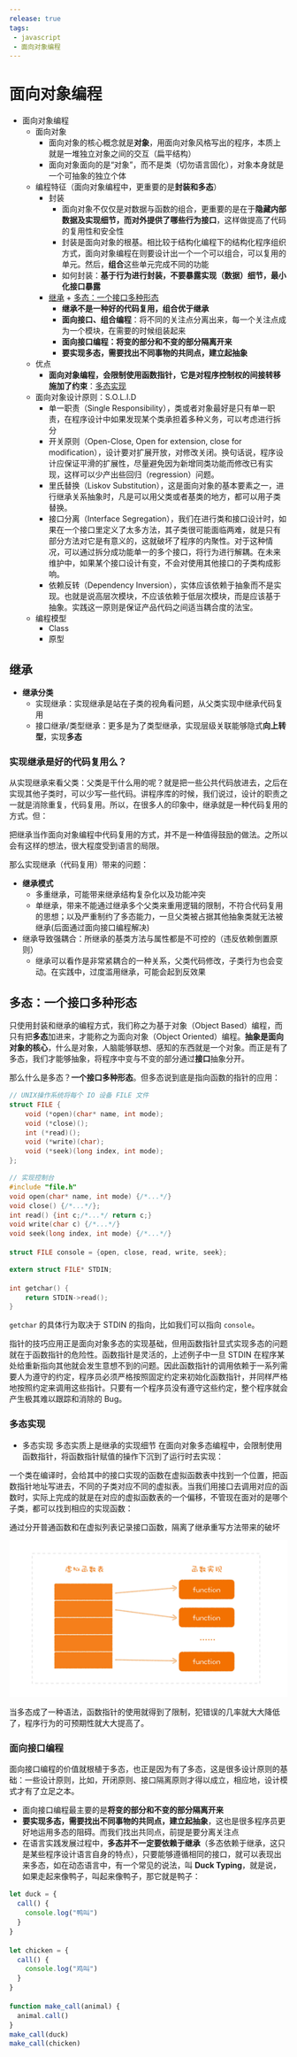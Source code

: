 ```yaml
---
release: true
tags:
 - javascript
 - 面向对象编程
---
```


# 面向对象编程  

- 面向对象编程
  - 面向对象
    - 面向对象的核心概念就是**对象**，用面向对象风格写出的程序，本质上就是一堆独立对象之间的交互（扁平结构）
    - 面向对象面向的是“对象”，而不是类（切勿语言固化），对象本身就是一个可抽象的独立个体
  - 编程特征（面向对象编程中，更重要的是**封装和多态**）
    - 封装
      - 面向对象不仅仅是对数据与函数的组合，更重要的是在于**隐藏内部数据及实现细节，而对外提供了哪些行为接口**，这样做提高了代码的复用性和安全性
      - 封装是面向对象的根基。相比较于结构化编程下的结构化程序组织方式，面向对象编程在则要设计出一个一个可以组合，可以复用的单元。然后，**组合**这些单元完成不同的功能
      - 如何封装：**基于行为进行封装，不要暴露实现（数据）细节，最小化接口暴露**
    - [继承](#继承) + [多态：一个接口多种形态](#多态一个接口多种形态)
      - **继承不是一种好的代码复用，组合优于继承**
      - **面向接口、组合编程**：将不同的关注点分离出来，每一个关注点成为一个模块，在需要的时候组装起来
      - **面向接口编程：将变的部分和不变的部分隔离开来**
      - **要实现多态，需要找出不同事物的共同点，建立起抽象**
  - 优点
    - **面向对象编程，会限制使用函数指针，它是对程序控制权的间接转移施加了约束**：[多态实现](#多态实现)
  - 面向对象设计原则：S.O.L.I.D
    - 单一职责（Single Responsibility），类或者对象最好是只有单一职责，在程序设计中如果发现某个类承担着多种义务，可以考虑进行拆分
    - 开关原则（Open-Close, Open for extension, close for modification），设计要对扩展开放，对修改关闭。换句话说，程序设计应保证平滑的扩展性，尽量避免因为新增同类功能而修改已有实现，这样可以少产出些回归（regression）问题。
    - 里氏替换（Liskov Substitution），这是面向对象的基本要素之一，进行继承关系抽象时，凡是可以用父类或者基类的地方，都可以用子类替换。
    - 接口分离（Interface Segregation），我们在进行类和接口设计时，如果在一个接口里定义了太多方法，其子类很可能面临两难，就是只有部分方法对它是有意义的，这就破坏了程序的内聚性。对于这种情况，可以通过拆分成功能单一的多个接口，将行为进行解耦。在未来维护中，如果某个接口设计有变，不会对使用其他接口的子类构成影响。
    - 依赖反转（Dependency Inversion），实体应该依赖于抽象而不是实现。也就是说高层次模块，不应该依赖于低层次模块，而是应该基于抽象。实践这一原则是保证产品代码之间适当耦合度的法宝。
  - 编程模型
    - Class
    - 原型

## 继承

- **继承分类**
  - 实现继承：实现继承是站在子类的视角看问题，从父类实现中继承代码复用
  - 接口继承/类型继承：更多是为了类型继承，实现层级关联能够隐式**向上转型**，实现**多态**

### 实现继承是好的代码复用么？

从实现继承来看父类：父类是干什么用的呢？就是把一些公共代码放进去，之后在实现其他子类时，可以少写一些代码。讲程序库的时候，我们说过，设计的职责之一就是消除重复，代码复用。所以，在很多人的印象中，继承就是一种代码复用的方式。但：

把继承当作面向对象编程中代码复用的方式，并不是一种值得鼓励的做法。之所以会有这样的想法，很大程度受到语言的局限。

那么实现继承（代码复用）带来的问题：

- **继承模式**
  - 多重继承，可能带来继承结构复杂化以及功能冲突
  - 单继承，带来不能通过继承多个父类来重用逻辑的限制，不符合代码复用的思想；以及严重制约了多态能力，一旦父类被占据其他抽象类就无法被继承(后面通过面向接口编程解决)
- 继承导致强耦合：所继承的基类方法与属性都是不可控的（违反依赖倒置原则）
  - 继承可以看作是非常紧耦合的一种关系，父类代码修改，子类行为也会变动。在实践中，过度滥用继承，可能会起到反效果

## 多态：一个接口多种形态

只使用封装和继承的编程方式，我们称之为基于对象（Object Based）编程，而只有把**多态**加进来，才能称之为面向对象（Object Oriented）编程。**抽象是面向对象的核心**，什么是对象，人脑能够联想、感知的东西就是一个对象。而正是有了多态，我们才能够抽象，将程序中变与不变的部分通过**接口**抽象分开。

那么什么是多态？**一个接口多种形态**。但多态说到底是指向函数的指针的应用：

```c
// UNIX操作系统将每个 IO 设备 FILE 文件
struct FILE {
    void (*open)(char* name, int mode);
    void (*close)();
    int (*read)();
    void (*write)(char);
    void (*seek)(long index, int mode);
};
```

```c
// 实现控制台
#include "file.h"
void open(char* name, int mode) {/*...*/}
void close() {/*...*/};
int read() {int c;/*...*/ return c;}
void write(char c) {/*...*/}
void seek(long index, int mode) {/*...*/}

struct FILE console = {open, close, read, write, seek};
```

```c
extern struct FILE* STDIN;

int getchar() {
    return STDIN->read();
}
```

`getchar` 的具体行为取决于 STDIN 的指向，比如我们可以指向 `console`。

指针的技巧应用正是面向对象多态的实现基础，但用函数指针显式实现多态的问题就在于函数指针的危险性。函数指针是灵活的，上述例子中一旦 STDIN 在程序某处给重新指向其他就会发生意想不到的问题。因此函数指针的调用依赖于一系列需要人为遵守的约定，程序员必须严格按照固定约定来初始化函数指针，并同样严格地按照约定来调用这些指针。只要有一个程序员没有遵守这些约定，整个程序就会产生极其难以跟踪和消除的 Bug。

### 多态实现

- 多态实现
多态实质上是继承的实现细节
在面向对象多态编程中，会限制使用函数指针，将函数指针赋值的操作下沉到了运行时去实现：

一个类在编译时，会给其中的接口实现的函数在虚拟函数表中找到一个位置，把函数指针地址写进去，不同的子类对应不同的虚拟表。当我们用接口去调用对应的函数时，实际上完成的就是在对应的虚拟函数表的一个偏移，不管现在面对的是哪个子类，都可以找到相应的实现函数：

通过分开普通函数和在虚拟列表记录接口函数，隔离了继承重写方法带来的破坏

![图 10](./images/1665490375487.png)  

当多态成了一种语法，函数指针的使用就得到了限制，犯错误的几率就大大降低了，程序行为的可预期性就大大提高了。

### 面向接口编程

面向接口编程的价值就根植于多态，也正是因为有了多态，这是很多设计原则的基础：一些设计原则，比如，开闭原则、接口隔离原则才得以成立，相应地，设计模式才有了立足之本。

- 面向接口编程最主要的是**将变的部分和不变的部分隔离开来**
- **要实现多态，需要找出不同事物的共同点，建立起抽象**，这也是很多程序员更好地运用多态的阻碍。而我们找出共同点，前提是要分离关注点
- 在语言实践发展过程中，**多态并不一定要依赖于继承**（多态依赖于继承，这只是某些程序设计语言自身的特点），只要能够遵循相同的接口，就可以表现出来多态，如在动态语言中，有一个常见的说法，叫 **Duck Typing**，就是说，如果走起来像鸭子，叫起来像鸭子，那它就是鸭子：

```js
let duck = {
  call() {
    console.log("鸭叫")
  }
}

let chicken = {
  call() {
    console.log("鸡叫")
  }
}

function make_call(animal) {
  animal.call()
}
make_call(duck)
make_call(chicken)
```